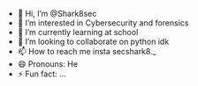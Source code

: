 - 👋 Hi, I’m @Shark8sec
- 👀 I’m interested in Cybersecurity and forensics
- 🌱 I’m currently learning at school
- 💞️ I’m looking to collaborate on python idk
- 📫 How to reach me insta secshark8._
- 😄 Pronouns: He
- ⚡ Fun fact: ...

<!---
Shark8sec/Shark8sec is a ✨ special ✨ repository because its `README.md` (this file) appears on your GitHub profile.
You can click the Preview link to take a look at your changes.
--->
